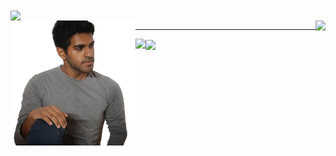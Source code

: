 <img align="center" src="https://i.pinimg.com/originals/19/42/61/194261884db52c48aa5152f25f5ab71c.jpg" width="2000"/> 
   <br>
   
   
   <img align="left" src="https://github.com/Navaneethp007/Navaneethp007/blob/main/Gitm%20(1).png" height="200" width="200"/>
   <img align="right" src="https://github.com/Navaneethp007/Navaneethp007/blob/main/git%20pro%20(4).gif"/>
   
  

---
<img align="left" src="https://github-readme-stats.vercel.app/api?username=Navaneethp007&show_icons=true&theme=cobalt&hide_border=true"/>
<img align="center" src="https://github-readme-stats.vercel.app/api/top-langs/?username=Navaneethp007&layout=compact"/>
